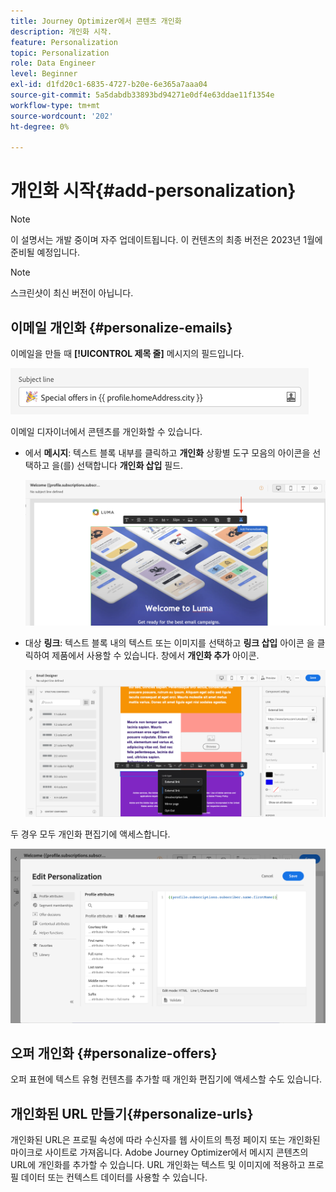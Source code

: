 ```yaml
---
title: Journey Optimizer에서 콘텐츠 개인화
description: 개인화 시작.
feature: Personalization
topic: Personalization
role: Data Engineer
level: Beginner
exl-id: d1fd20c1-6835-4727-b20e-6e365a7aaa04
source-git-commit: 5a5dabdb33893bd94271e0df4e63ddae11f1354e
workflow-type: tm+mt
source-wordcount: '202'
ht-degree: 0%

---
```


# 개인화 시작{#add-personalization}

>[!NOTE]
>
>이 설명서는 개발 중이며 자주 업데이트됩니다. 이 컨텐츠의 최종 버전은 2023년 1월에 준비될 예정입니다.

>[!NOTE]
>
>스크린샷이 최신 버전이 아닙니다.


## 이메일 개인화 {#personalize-emails}

이메일을 만들 때 **[!UICONTROL 제목 줄]** 메시지의 필드입니다.

![](assets/perso_subject.png)

이메일 디자이너에서 콘텐츠를 개인화할 수 있습니다.

* 에서 **메시지**: 텍스트 블록 내부를 클릭하고 **개인화** 상황별 도구 모음의 아이콘을 선택하고 을(를) 선택합니다 **개인화 삽입** 필드.

   ![](assets/perso_insert.png)

* 대상 **링크**: 텍스트 블록 내의 텍스트 또는 이미지를 선택하고 **링크 삽입** 아이콘 을 클릭하여 제품에서 사용할 수 있습니다. 창에서 **개인화 추가** 아이콘.

   ![](assets/perso_link.png)

두 경우 모두 개인화 편집기에 액세스합니다.

![](assets/perso_ee.png)

## 오퍼 개인화 {#personalize-offers}

오퍼 표현에 텍스트 유형 컨텐츠를 추가할 때 개인화 편집기에 액세스할 수도 있습니다.

## 개인화된 URL 만들기{#personalize-urls}

개인화된 URL은 프로필 속성에 따라 수신자를 웹 사이트의 특정 페이지 또는 개인화된 마이크로 사이트로 가져옵니다. Adobe Journey Optimizer에서 메시지 콘텐츠의 URL에 개인화를 추가할 수 있습니다. URL 개인화는 텍스트 및 이미지에 적용하고 프로필 데이터 또는 컨텍스트 데이터를 사용할 수 있습니다.
